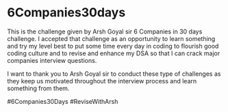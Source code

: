 # 6Companies30days
This is the challenge given by Arsh Goyal sir 6 Companies in 30 days challenge. I accepted that challenge as an opportunity to learn something and try my level best to put some time every day in coding to flourish good coding culture and to revise and enhance my DSA so that I can crack major companies interview questions.

I want to thank you to Arsh Goyal sir to conduct these type of challenges as they keep us motivated throughout the interview process and learn something from them.

#6Companies30Days #ReviseWithArsh
